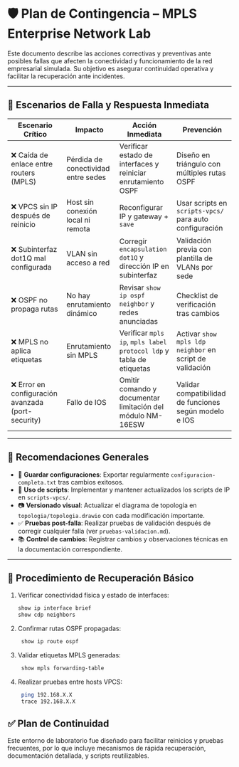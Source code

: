 # 🛡️ Plan de Contingencia – MPLS Enterprise Network Lab

Este documento describe las acciones correctivas y preventivas ante posibles fallas que afecten la conectividad y funcionamiento de la red empresarial simulada. Su objetivo es asegurar continuidad operativa y facilitar la recuperación ante incidentes.

---

## 🔄 Escenarios de Falla y Respuesta Inmediata

| Escenario Crítico                                | Impacto                              | Acción Inmediata                                                    | Prevención                                                  |
|--------------------------------------------------|---------------------------------------|----------------------------------------------------------------------|-------------------------------------------------------------|
| ❌ Caída de enlace entre routers (MPLS)           | Pérdida de conectividad entre sedes   | Verificar estado de interfaces y reiniciar enrutamiento OSPF        | Diseño en triángulo con múltiples rutas OSPF               |
| ❌ VPCS sin IP después de reinicio                | Host sin conexión local ni remota     | Reconfigurar IP y gateway + `save`                                  | Usar scripts en `scripts-vpcs/` para auto configuración    |
| ❌ Subinterfaz dot1Q mal configurada              | VLAN sin acceso a red                 | Corregir `encapsulation dot1Q` y dirección IP en subinterfaz        | Validación previa con plantilla de VLANs por sede          |
| ❌ OSPF no propaga rutas                          | No hay enrutamiento dinámico          | Revisar `show ip ospf neighbor` y redes anunciadas                  | Checklist de verificación tras cambios                     |
| ❌ MPLS no aplica etiquetas                       | Enrutamiento sin MPLS                 | Verificar `mpls ip`, `mpls label protocol ldp` y tabla de etiquetas | Activar `show mpls ldp neighbor` en script de validación   |
| ❌ Error en configuración avanzada (port-security)| Fallo de IOS                          | Omitir comando y documentar limitación del módulo NM-16ESW          | Validar compatibilidad de funciones según modelo e IOS     |

---

## 🧩 Recomendaciones Generales

- 📄 **Guardar configuraciones**: Exportar regularmente `configuracion-completa.txt` tras cambios exitosos.
- 💾 **Uso de scripts**: Implementar y mantener actualizados los scripts de IP en `scripts-vpcs/`.
- 📷 **Versionado visual**: Actualizar el diagrama de topología en `topologia/topologia.drawio` con cada modificación importante.
- ✅ **Pruebas post-falla**: Realizar pruebas de validación después de corregir cualquier falla (ver `pruebas-validacion.md`).
- 📚 **Control de cambios**: Registrar cambios y observaciones técnicas en la documentación correspondiente.

---

## 🔧 Procedimiento de Recuperación Básico

1. Verificar conectividad física y estado de interfaces:
   ```bash
   show ip interface brief
   show cdp neighbors
    ```

2. Confirmar rutas OSPF propagadas:
   ```bash
    show ip route ospf
    ```
3. Validar etiquetas MPLS generadas:
   ```bash
    show mpls forwarding-table
    ``` 
4. Realizar pruebas entre hosts VPCS:

   ```bash
    ping 192.168.X.X
    trace 192.168.X.X
    ```


## ✅ Plan de Continuidad
Este entorno de laboratorio fue diseñado para facilitar reinicios y pruebas frecuentes, por lo que incluye mecanismos de rápida recuperación, documentación detallada, y scripts reutilizables.